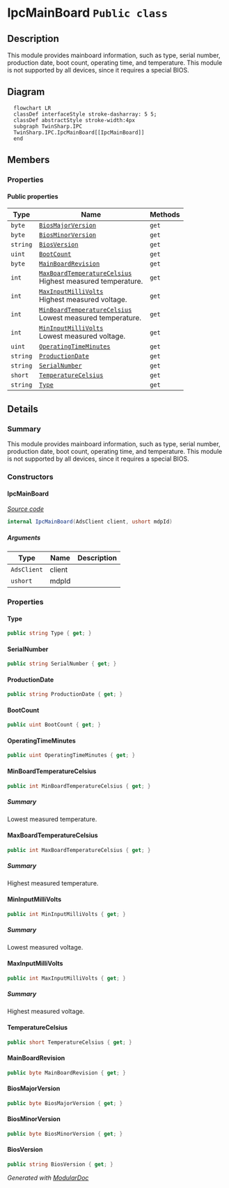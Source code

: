 # IpcMainBoard `Public class`

## Description
This module provides mainboard information, such as type, serial number, production date, boot count, operating time, and temperature.
            This module is not supported by all devices, since it requires a special BIOS.

## Diagram
```mermaid
  flowchart LR
  classDef interfaceStyle stroke-dasharray: 5 5;
  classDef abstractStyle stroke-width:4px
  subgraph TwinSharp.IPC
  TwinSharp.IPC.IpcMainBoard[[IpcMainBoard]]
  end
```

## Members
### Properties
#### Public  properties
| Type | Name | Methods |
| --- | --- | --- |
| `byte` | [`BiosMajorVersion`](#biosmajorversion) | `get` |
| `byte` | [`BiosMinorVersion`](#biosminorversion) | `get` |
| `string` | [`BiosVersion`](#biosversion) | `get` |
| `uint` | [`BootCount`](#bootcount) | `get` |
| `byte` | [`MainBoardRevision`](#mainboardrevision) | `get` |
| `int` | [`MaxBoardTemperatureCelsius`](#maxboardtemperaturecelsius)<br>Highest measured temperature. | `get` |
| `int` | [`MaxInputMilliVolts`](#maxinputmillivolts)<br>Highest measured voltage. | `get` |
| `int` | [`MinBoardTemperatureCelsius`](#minboardtemperaturecelsius)<br>Lowest measured temperature. | `get` |
| `int` | [`MinInputMilliVolts`](#mininputmillivolts)<br>Lowest measured voltage. | `get` |
| `uint` | [`OperatingTimeMinutes`](#operatingtimeminutes) | `get` |
| `string` | [`ProductionDate`](#productiondate) | `get` |
| `string` | [`SerialNumber`](#serialnumber) | `get` |
| `short` | [`TemperatureCelsius`](#temperaturecelsius) | `get` |
| `string` | [`Type`](#type) | `get` |

## Details
### Summary
This module provides mainboard information, such as type, serial number, production date, boot count, operating time, and temperature.
            This module is not supported by all devices, since it requires a special BIOS.

### Constructors
#### IpcMainBoard
[*Source code*](https://github.com///blob//TwinSharp/IPC/IpcMainBoard.cs#L22)
```csharp
internal IpcMainBoard(AdsClient client, ushort mdpId)
```
##### Arguments
| Type | Name | Description |
| --- | --- | --- |
| `AdsClient` | client |   |
| `ushort` | mdpId |   |

### Properties
#### Type
```csharp
public string Type { get; }
```

#### SerialNumber
```csharp
public string SerialNumber { get; }
```

#### ProductionDate
```csharp
public string ProductionDate { get; }
```

#### BootCount
```csharp
public uint BootCount { get; }
```

#### OperatingTimeMinutes
```csharp
public uint OperatingTimeMinutes { get; }
```

#### MinBoardTemperatureCelsius
```csharp
public int MinBoardTemperatureCelsius { get; }
```
##### Summary
Lowest measured temperature.

#### MaxBoardTemperatureCelsius
```csharp
public int MaxBoardTemperatureCelsius { get; }
```
##### Summary
Highest measured temperature.

#### MinInputMilliVolts
```csharp
public int MinInputMilliVolts { get; }
```
##### Summary
Lowest measured voltage.

#### MaxInputMilliVolts
```csharp
public int MaxInputMilliVolts { get; }
```
##### Summary
Highest measured voltage.

#### TemperatureCelsius
```csharp
public short TemperatureCelsius { get; }
```

#### MainBoardRevision
```csharp
public byte MainBoardRevision { get; }
```

#### BiosMajorVersion
```csharp
public byte BiosMajorVersion { get; }
```

#### BiosMinorVersion
```csharp
public byte BiosMinorVersion { get; }
```

#### BiosVersion
```csharp
public string BiosVersion { get; }
```

*Generated with* [*ModularDoc*](https://github.com/hailstorm75/ModularDoc)
